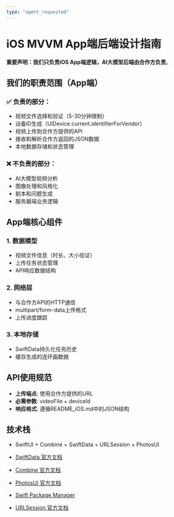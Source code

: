 ```yaml
---
type: "agent_requested"
---
```


# iOS MVVM App端后端设计指南

**重要声明：我们只负责iOS App端逻辑，AI大模型后端由合作方负责**。

## 我们的职责范围（App端）

### ✅ 负责的部分：

- 视频文件选择和验证（5-30分钟限制）
- 设备ID生成（UIDevice.current.identifierForVendor）
- 视频上传到合作方提供的API
- 接收和解析合作方返回的JSON数据
- 本地数据存储和状态管理

### ❌ 不负责的部分：

- AI大模型视频分析
- 图像处理和风格化
- 剧本和问题生成
- 服务器端业务逻辑

## App端核心组件

### 1. 数据模型

- 视频文件信息（时长、大小验证）
- 上传任务状态管理
- API响应数据结构

### 2. 网络层

- 与合作方API的HTTP通信
- multipart/form-data上传格式
- 上传进度跟踪

### 3. 本地存储

- SwiftData持久化任务历史
- 缓存生成的连环画数据

## API使用规范

- **上传端点**: 使用合作方提供的URL
- **必需参数**: videoFile + deviceId
- **响应格式**: 遵循README_iOS.md中的JSON结构

## 技术栈

- SwiftUI + Combine + SwiftData + URLSession + PhotosUI

- [SwiftData 官方文档](mdc:https:/developer.apple.com/documentation/swiftdata)
- [Combine 官方文档](mdc:https:/developer.apple.com/documentation/combine)
- [PhotosUI 官方文档](mdc:https:/developer.apple.com/documentation/photosui)
- [Swift Package Manager](mdc:https:/developer.apple.com/documentation/swift_packages)
- [URLSession 官方文档](mdc:https:/developer.apple.com/documentation/foundation/urlsession)
